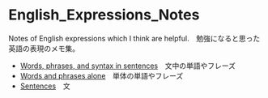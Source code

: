 # English_Expressions_Notes
Notes of English expressions which I think are helpful.　勉強になると思った英語の表現のメモ集。

- [Words, phrases, and syntax in sentences](https://github.com/hiro106/English_Expressions_Notes/blob/main/words_phrases_syntax_in_sentences.md)　文中の単語やフレーズ
- [Words and phrases alone](https://github.com/hiro106/English_Expressions_Notes/blob/main/words_phrases_alone.md)　単体の単語やフレーズ
- [Sentences](https://github.com/hiro106/English_Expressions_Notes/blob/main/sentences.md)　文
